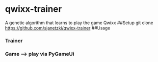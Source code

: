 # qwixx-trainer
A genetic algorithm that learns to play the game Qwixx
##Setup
git clone https://github.com/sjanetzki/qwixx-trainer
##Usage
### Trainer
### Game --> play via PyGameUi
